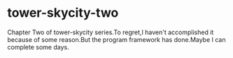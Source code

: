 # tower-skycity-two
Chapter Two of tower-skycity series.To regret,I haven't accomplished it because of some reason.But the program framework has done.Maybe I can complete some days.

